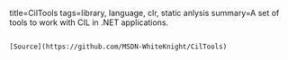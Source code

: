 title=CilTools
tags=library, language, clr, static anlysis
summary=A set of tools to work with CIL in .NET applications.
~~~~~~

[Source](https://github.com/MSDN-WhiteKnight/CilTools)

